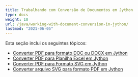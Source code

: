 ```yaml
---
title: Trabalhando com Conversão de Documentos em Jython
type: docs
weight: 10
url: /java/working-with-document-conversion-in-jython/
lastmod: "2021-06-05"
---
```


Esta seção inclui os seguintes tópicos:

- [Converter PDF para formato DOC ou DOCX em Jython](/pdf/java/convert-pdf-to-doc-or-docx-format-in-jython/)
- [Converter PDF para Planilha Excel em Jython](/pdf/java/convert-pdf-to-excel-workbook-in-jython)
- [Converter PDF para Formato SVG em Jython](/pdf/java/convert-pdf-to-svg-format-in-jython/)
- [Converter arquivo SVG para formato PDF em Jython](/pdf/java/convert-svg-file-to-pdf-format-in-jython/)